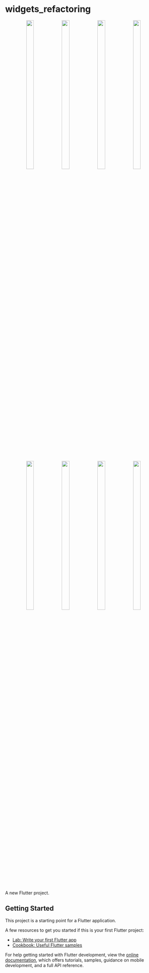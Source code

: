 # widgets_refactoring

<p align="center">
  <img src = " https://github.com/mayuuu05/ui_small_parts/assets/149376263/0003727a-83eb-4eb5-85d5-cb96bcb55935" width=22% height=35% >
   <img src = "https://github.com/mayuuu05/ui_small_parts/assets/149376263/63d1777e-7301-4858-ae34-b91144f7e4dc " width=22% height=35% >
   <img src = " https://github.com/mayuuu05/ui_small_parts/assets/149376263/745164fe-bdd8-40b3-800c-fa63ccb9406c" width=22% height=35% >
   <img src = " https://github.com/mayuuu05/ui_small_parts/assets/149376263/4a1b7f59-212f-4453-b189-cc7d4345ad60" width=22% height=35% >
<br>
  <br>
  </br>
</br>
  
   <img src = "https://github.com/mayuuu05/ui_small_parts/assets/149376263/72d95fcd-ab12-49db-9fd6-3ce9d5d7edd7       " width=22% height=35% >
   <img src = "https://github.com/mayuuu05/ui_small_parts/assets/149376263/5a41284a-bca0-482e-940e-80647e7c4280       " width=22% height=35% >
   <img src = "https://github.com/mayuuu05/ui_small_parts/assets/149376263/d9379c94-5880-4cff-a4c4-592d7b866ee2    " width=22% height=35% >
   <img src = "https://github.com/mayuuu05/ui_small_parts/assets/149376263/275de905-ad8c-4cc8-ae0d-d0927728bec0    " width=22% height=35% >

</p>

A new Flutter project.

## Getting Started

This project is a starting point for a Flutter application.

A few resources to get you started if this is your first Flutter project:

- [Lab: Write your first Flutter app](https://docs.flutter.dev/get-started/codelab)
- [Cookbook: Useful Flutter samples](https://docs.flutter.dev/cookbook)

For help getting started with Flutter development, view the
[online documentation](https://docs.flutter.dev/), which offers tutorials,
samples, guidance on mobile development, and a full API reference.
